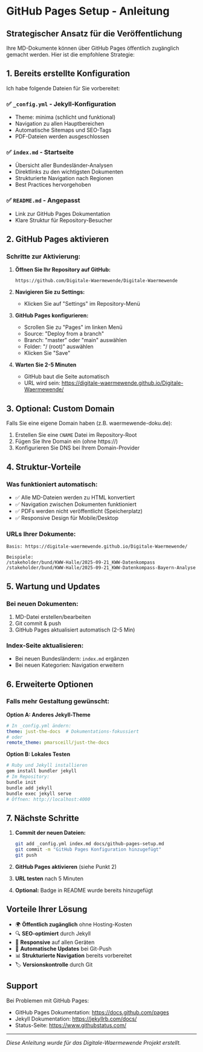 # GitHub Pages Setup - Anleitung

## Strategischer Ansatz für die Veröffentlichung

Ihre MD-Dokumente können über GitHub Pages öffentlich zugänglich gemacht werden. Hier ist die empfohlene Strategie:

## 1. Bereits erstellte Konfiguration

Ich habe folgende Dateien für Sie vorbereitet:

### ✅ `_config.yml` - Jekyll-Konfiguration
- Theme: minima (schlicht und funktional)
- Navigation zu allen Hauptbereichen
- Automatische Sitemaps und SEO-Tags
- PDF-Dateien werden ausgeschlossen

### ✅ `index.md` - Startseite
- Übersicht aller Bundesländer-Analysen
- Direktlinks zu den wichtigsten Dokumenten
- Strukturierte Navigation nach Regionen
- Best Practices hervorgehoben

### ✅ `README.md` - Angepasst
- Link zur GitHub Pages Dokumentation
- Klare Struktur für Repository-Besucher

## 2. GitHub Pages aktivieren

### Schritte zur Aktivierung:

1. **Öffnen Sie Ihr Repository auf GitHub:**
   ```
   https://github.com/Digitale-Waermewende/Digitale-Waermewende
   ```

2. **Navigieren Sie zu Settings:**
   - Klicken Sie auf "Settings" im Repository-Menü

3. **GitHub Pages konfigurieren:**
   - Scrollen Sie zu "Pages" im linken Menü
   - Source: "Deploy from a branch"
   - Branch: "master" oder "main" auswählen
   - Folder: "/ (root)" auswählen
   - Klicken Sie "Save"

4. **Warten Sie 2-5 Minuten**
   - GitHub baut die Seite automatisch
   - URL wird sein: https://digitale-waermewende.github.io/Digitale-Waermewende/

## 3. Optional: Custom Domain

Falls Sie eine eigene Domain haben (z.B. waermewende-doku.de):

1. Erstellen Sie eine `CNAME` Datei im Repository-Root
2. Fügen Sie Ihre Domain ein (ohne https://)
3. Konfigurieren Sie DNS bei Ihrem Domain-Provider

## 4. Struktur-Vorteile

### Was funktioniert automatisch:
- ✅ Alle MD-Dateien werden zu HTML konvertiert
- ✅ Navigation zwischen Dokumenten funktioniert
- ✅ PDFs werden nicht veröffentlicht (Speicherplatz)
- ✅ Responsive Design für Mobile/Desktop

### URLs Ihrer Dokumente:
```
Basis: https://digitale-waermewende.github.io/Digitale-Waermewende/

Beispiele:
/stakeholder/bund/KWW-Halle/2025-09-21_KWW-Datenkompass
/stakeholder/bund/KWW-Halle/2025-09-21_KWW-Datenkompass-Bayern-Analyse
```

## 5. Wartung und Updates

### Bei neuen Dokumenten:
1. MD-Datei erstellen/bearbeiten
2. Git commit & push
3. GitHub Pages aktualisiert automatisch (2-5 Min)

### Index-Seite aktualisieren:
- Bei neuen Bundesländern: `index.md` ergänzen
- Bei neuen Kategorien: Navigation erweitern

## 6. Erweiterte Optionen

### Falls mehr Gestaltung gewünscht:

**Option A: Anderes Jekyll-Theme**
```yaml
# In _config.yml ändern:
theme: just-the-docs  # Dokumentations-fokussiert
# oder
remote_theme: pmarsceill/just-the-docs
```

**Option B: Lokales Testen**
```bash
# Ruby und Jekyll installieren
gem install bundler jekyll
# Im Repository:
bundle init
bundle add jekyll
bundle exec jekyll serve
# Öffnen: http://localhost:4000
```

## 7. Nächste Schritte

1. **Commit der neuen Dateien:**
   ```bash
   git add _config.yml index.md docs/github-pages-setup.md
   git commit -m "GitHub Pages Konfiguration hinzugefügt"
   git push
   ```

2. **GitHub Pages aktivieren** (siehe Punkt 2)

3. **URL testen** nach 5 Minuten

4. **Optional:** Badge in README wurde bereits hinzugefügt

## Vorteile Ihrer Lösung

- 🌍 **Öffentlich zugänglich** ohne Hosting-Kosten
- 🔍 **SEO-optimiert** durch Jekyll
- 📱 **Responsive** auf allen Geräten
- 🔄 **Automatische Updates** bei Git-Push
- 📊 **Strukturierte Navigation** bereits vorbereitet
- 🏷️ **Versionskontrolle** durch Git

## Support

Bei Problemen mit GitHub Pages:
- GitHub Pages Dokumentation: https://docs.github.com/pages
- Jekyll Dokumentation: https://jekyllrb.com/docs/
- Status-Seite: https://www.githubstatus.com/

---
*Diese Anleitung wurde für das Digitale-Waermewende Projekt erstellt.*